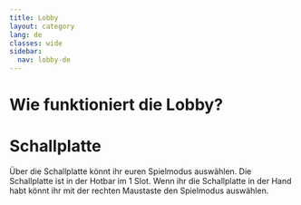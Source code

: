 ```yaml
---
title: Lobby
layout: category
lang: de
classes: wide
sidebar:
  nav: lobby-de
---
```


# Wie funktioniert die Lobby?

# Schallplatte

Über die Schallplatte könnt ihr euren Spielmodus auswählen. Die Schallplatte ist in der Hotbar im 1 Slot. Wenn ihr die
Schallplatte in der Hand habt könnt ihr mit der rechten Maustaste den Spielmodus auswählen.

# 